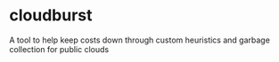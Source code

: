 # cloudburst
A tool to help keep costs down through custom heuristics and garbage collection for public clouds
